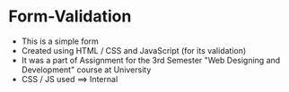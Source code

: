 # Form-Validation
<ul>
  <li>This is a simple form</li>
  <li>Created using HTML / CSS and JavaScript (for its validation)</li>
  <li>It was a part of Assignment for the 3rd Semester "Web Designing and Development" course at University</li>
  <li>CSS / JS used ==> Internal</li>
</ul>
